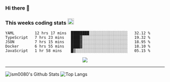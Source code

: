 ### Hi there 👋

<!--START_SECTION:giphy-->
<!--END_SECTION:giphy-->

### This weeks coding stats <img src="https://media1.giphy.com/media/LmNwrBhejkK9EFP504/giphy.gif?cid=ecf05e4723nsktnyyj53u162g7cy5rjqfg6gz06kxdg5y55g&rid=giphy.gif" width="20" height="20" />
<!--START_SECTION:waka-->
```text
YAML         12 hrs 17 mins  ████████░░░░░░░░░░░░░░░░░   32.12 % 
TypeScript   7 hrs 23 mins   ████▓░░░░░░░░░░░░░░░░░░░░   19.32 % 
JSON         7 hrs 15 mins   ████▓░░░░░░░░░░░░░░░░░░░░   18.95 % 
Docker       6 hrs 55 mins   ████▓░░░░░░░░░░░░░░░░░░░░   18.10 % 
JavaScript   1 hr 58 mins    █▒░░░░░░░░░░░░░░░░░░░░░░░   05.15 % 
```
<!--END_SECTION:waka-->

<!--START_SECTION:comicstrip-->
<p align="center">
 <a href="https://xkcd.com/">
 <img src="https://imgs.xkcd.com/comics/dialect_quiz.png" />
</a>
</p>
<!--END_SECTION:comicstrip-->

---

![ism0080's Github Stats](https://github-readme-stats.vercel.app/api?username=ism0080&show_icons=true%hide_border=true&hide=issues)
![Top Langs](https://github-readme-stats.vercel.app/api/top-langs/?username=ism0080&layout=compact)

<!--
**ism0080/ism0080** is a ✨ _special_ ✨ repository because its `README.md` (this file) appears on your GitHub profile.

Here are some ideas to get you started:

- 🔭 I’m currently working on ...
- 🌱 I’m currently learning ...
- 👯 I’m looking to collaborate on ...
- 🤔 I’m looking for help with ...
- 💬 Ask me about ...
- 📫 How to reach me: ...
- 😄 Pronouns: ...
- ⚡ Fun fact: ...
-->
